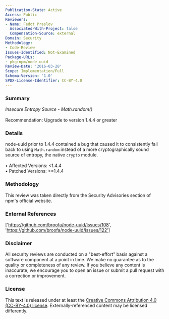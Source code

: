 ```yaml
---
Publication-State: Active
Access: Public
Reviewers:
- Name: Fedot Praslov
  Associated-With-Project: false
  Compensation-Source: external
Domain: Security
Methodology:
- Code-Review
Issues-Identified: Not-Examined
Package-URLs:
- pkg:npm/node-uuid
Review-Date: '2016-03-28'
Scope: Implementation/Full
Schema-Version: '1.0'
SPDX-License-Identifier: CC-BY-4.0
---
```

### Summary
*Insecure Entropy Source - Math.random()*<br><br>Recommendation: Upgrade to version 1.4.4 or greater
### Details
node-uuid prior to 1.4.4 contained a bug that caused it to consistently fall back to using `Math.random` instead of a more cryptographically sound source of entropy, the native `crypto` module.
<br><br>• Affected Versions: <1.4.4
<br>• Patched Versions: >=1.4.4
### Methodology
This review was taken directly from the Security Advisories section of npm's official website.
### External References
['https://github.com/broofa/node-uuid/issues/108', 'https://github.com/broofa/node-uuid/issues/122']
### Disclaimer
All security reviews are conducted on a "best-effort" basis against a software component at a point in time. We make no guarantee as to the quality or completeness of any review. If you believe any content is inaccurate, we encourage you to open an issue or submit a pull request with a correction or improvement.
### License
This text is released under at least the [Creative Commons Attribution 4.0 (CC-BY-4.0) license](https://creativecommons.org/licenses/by/4.0/legalcode.txt). Externally-referenced content may be licensed differently.
